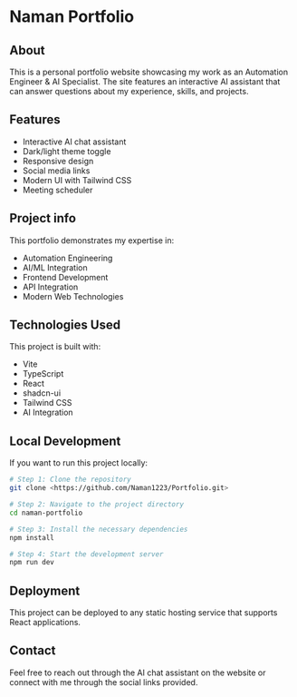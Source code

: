 # Naman Portfolio

## About

This is a personal portfolio website showcasing my work as an Automation Engineer & AI Specialist. The site features an interactive AI assistant that can answer questions about my experience, skills, and projects.

## Features

- Interactive AI chat assistant
- Dark/light theme toggle
- Responsive design
- Social media links
- Modern UI with Tailwind CSS
- Meeting scheduler

## Project info

This portfolio demonstrates my expertise in:
- Automation Engineering
- AI/ML Integration
- Frontend Development
- API Integration
- Modern Web Technologies

## Technologies Used

This project is built with:

- Vite
- TypeScript
- React
- shadcn-ui
- Tailwind CSS
- AI Integration

## Local Development

If you want to run this project locally:

```sh
# Step 1: Clone the repository
git clone <https://github.com/Naman1223/Portfolio.git>

# Step 2: Navigate to the project directory
cd naman-portfolio

# Step 3: Install the necessary dependencies
npm install

# Step 4: Start the development server
npm run dev
```

## Deployment

This project can be deployed to any static hosting service that supports React applications.

## Contact

Feel free to reach out through the AI chat assistant on the website or connect with me through the social links provided.
